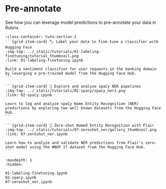 # <span class="tuto-section-2"></span>Pre-annotate

See how you can leverage model predictions to pre-annotate your data in Rubrix.

````{grid} 1 1 2 2
:class-container: tuto-section-2
```{grid-item-card} 🏷️ Label your data to fine-tune a classifier with Hugging Face
:img-top: ../_static/tutorials/01-labeling-finetuning/tutorial_thumbnail.png
:link: 01-labeling-finetuning.ipynb

Build a sentiment classifier for user requests in the banking domain by levarging a pre-trained model from the Hugging Face Hub.
```

```{grid-item-card} 💫 Explore and analyze spaCy NER pipelines
:img-top: ../_static/tutorials/02-spacy/spacy_ner2.png
:link: 02-spacy.ipynb

Learn to log and analyze spaCy Name Entity Recognition (NER) predictions by exploring two well known datasets from the Hugging Face Hub.
```

```{grid-item-card} 🔫 Zero-shot Named Entity Recognition with Flair
:img-top: ../_static/tutorials/07-zeroshot_ner/gallery_thumbnail.png
:link: 07-zeroshot_ner.ipynb

Learn how to analyze and validate NER predictions from Flair's zero-shot model using the WNUT 17 dataset from the Hugging Face Hub.
```
````

```{toctree}
:maxdepth: 1
:hidden:

01-labeling-finetuning.ipynb
02-spacy.ipynb
07-zeroshot_ner.ipynb
```

